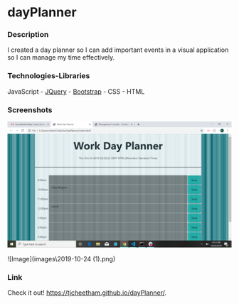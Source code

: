 # dayPlanner

### Description
I created a day planner so I can add important events in a visual application so I can manage my time effectively.

### Technologies-Libraries
JavaScript - [JQuery](https://code.jquery.com/jquery-3.3.1.slim.min.js) - [Bootstrap](https://getbootstrap.com/) - CSS - HTML

### Screenshots

![Image](images\2019-10-24.png)

![Image](images\2019-10-24 (1).png)

### Link
Check it out!
https://tjcheetham.github.io/dayPlanner/.
